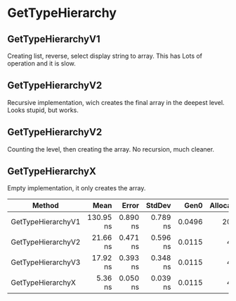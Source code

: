# GetTypeHierarchy

## GetTypeHierarchyV1
Creating list, reverse, select display string to array. This has Lots of operation and it is slow.

## GetTypeHierarchyV2

Recursive implementation, wich creates the final array in the deepest level. Looks stupid, but works.

## GetTypeHierarchyV2

Counting the level, then creating the array. No recursion, much cleaner.

## GetTypeHierarchyX

Empty implementation, it only creates the array.

| Method             | Mean      | Error    | StdDev   | Gen0   | Allocated |
|------------------- |----------:|---------:|---------:|-------:|----------:|
| GetTypeHierarchyV1 | 130.95 ns | 0.890 ns | 0.789 ns | 0.0496 |     208 B |
| GetTypeHierarchyV2 |  21.66 ns | 0.471 ns | 0.596 ns | 0.0115 |      48 B |
| GetTypeHierarchyV3 |  17.92 ns | 0.393 ns | 0.348 ns | 0.0115 |      48 B |
| GetTypeHierarchyX  |   5.36 ns | 0.050 ns | 0.039 ns | 0.0115 |      48 B |